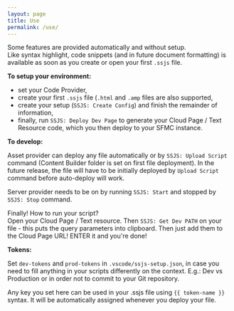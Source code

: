 ```yaml
---
layout: page
title: Use
permalink: /use/
---
```


Some features are provided automatically and without setup.  
Like syntax highlight, code snippets (and in future document formatting) is available as soon as you create or open your first `.ssjs` file.

**To setup your environment:**
- set your Code Provider,
- create your first `.ssjs` file (`.html` and `.amp` files are also supported,
- create your setup (`SSJS: Create Config`) and finish the remainder of information,
- finally, run `SSJS: Deploy Dev Page` to generate your Cloud Page / Text Resource code, which you then deploy to your SFMC instance.

**To develop:**

Asset provider can deploy any file automatically or by `SSJS: Upload Script` command (Content Builder folder is set on first file deployment). In the future release, the file will have to be initially deployed by `Upload Script` command before auto-deploy will work.

Server provider needs to be on by running `SSJS: Start` and stopped by `SSJS: Stop` command.

Finally! How to run your script?  
Open your Cloud Page / Text resource.
Then `SSJS: Get Dev PATH` on your file - this puts the query parameters into clipboard. Then just add them to the Cloud Page URL! ENTER it and you're done!

**Tokens:**

Set `dev-tokens` and `prod-tokens` in `.vscode/ssjs-setup.json`, in case you need to fill anything in your scripts differently on the context. E.g.: Dev vs Production or in order not to commit to your Git repository.


Any key you set here can be used in your .ssjs file using `{{ token-name }}` syntax. It will be automatically assigned whenever you deploy your file.